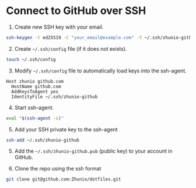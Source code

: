 # Connect to GitHub over SSH

1. Create new SSH key with your email.

```bash
ssh-keygen -t ed25519 -C "your_email@example.com" -f ~/.ssh/zhunio-github
```

2. Create `~/.ssh/config` file (if it does not exists).

```bash
touch ~/.ssh/config
```

3. Modify `~/.ssh/config` file to automatically load keys into the ssh-agent.

```ssh
Host zhunio github.com
  HostName github.com
  AddKeysToAgent yes
  IdentityFile ~/.ssh/zhunio-github
```

4. Start ssh-agent.

```bash
eval "$(ssh-agent -s)"
```

5. Add your SSH private key to the ssh-agent

```bash
ssh-add ~/.ssh/zhunio-github
```

5. Add the `~/.ssh/zhunio-github.pub` (public key) to your account in GitHub.

6. Clone the repo using the ssh format

```bash
git clone git@github.com:Zhunio/dotfiles.git
```
